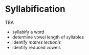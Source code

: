 # Syllabification 



TBA

- syllabify a word
- determine vowel length of syllables
- identify *matres lectionis*
- identify reduced vowels